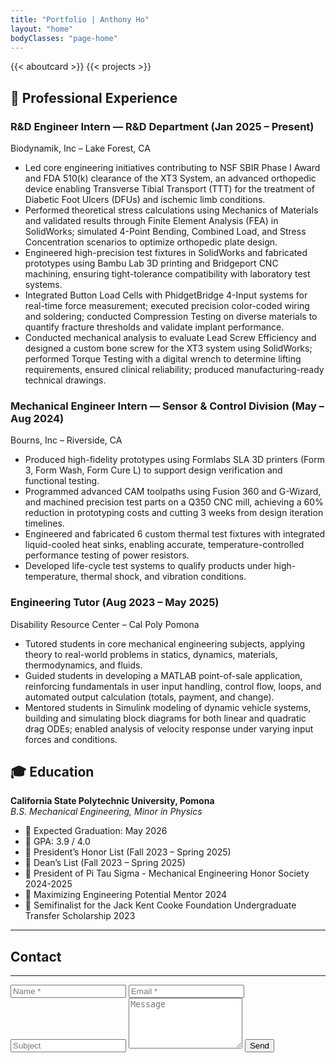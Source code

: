 ```yaml
---
title: "Portfolio | Anthony Ho"
layout: "home"
bodyClasses: "page-home"
---
```

{{< aboutcard >}}
{{< projects >}}

<section id="experience">
  <h2>💼 Professional Experience</h2>

  <article class="job">
    <h3>R&D Engineer Intern — R&D Department <span class="date">(Jan 2025 – Present)</span></h3>
    <p class="company">Biodynamik, Inc – Lake Forest, CA</p>
    <ul>
      <li>Led core engineering initiatives contributing to NSF SBIR Phase I Award and FDA 510(k) clearance of the XT3 System, an advanced orthopedic device enabling Transverse Tibial Transport (TTT) for the treatment of Diabetic Foot Ulcers (DFUs) and ischemic limb conditions.</li>
      <li>Performed theoretical stress calculations using Mechanics of Materials and validated results through Finite Element Analysis (FEA) in SolidWorks; simulated 4-Point Bending, Combined Load, and Stress Concentration scenarios to optimize orthopedic plate design.</li>
      <li>Engineered high-precision test fixtures in SolidWorks and fabricated prototypes using Bambu Lab 3D printing and Bridgeport CNC machining, ensuring tight-tolerance compatibility with laboratory test systems.</li>
      <li>Integrated Button Load Cells with PhidgetBridge 4-Input systems for real-time force measurement; executed precision color-coded wiring and soldering; conducted Compression Testing on diverse materials to quantify fracture thresholds and validate implant performance.</li>
      <li>Conducted mechanical analysis to evaluate Lead Screw Efficiency and designed a custom bone screw for the XT3 system using SolidWorks; performed Torque Testing with a digital wrench to determine lifting requirements, ensured clinical reliability; produced manufacturing-ready technical drawings.</li>
    </ul>
  </article>

  <article class="job">
    <h3>Mechanical Engineer Intern — Sensor & Control Division <span class="date">(May – Aug 2024)</span></h3>
    <p class="company">Bourns, Inc – Riverside, CA</p>
    <ul>
      <li>Produced high-fidelity prototypes using Formlabs SLA 3D printers (Form 3, Form Wash, Form Cure L) to support design verification and functional testing.</li>
      <li>Programmed advanced CAM toolpaths using Fusion 360 and G-Wizard, and machined precision test parts on a Q350 CNC mill, achieving a 60% reduction in prototyping costs and cutting 3 weeks from design iteration timelines.</li>
      <li>Engineered and fabricated 6 custom thermal test fixtures with integrated liquid-cooled heat sinks, enabling accurate, temperature-controlled performance testing of power resistors.</li>
      <li>Developed life-cycle test systems to qualify products under high-temperature, thermal shock, and vibration conditions.</li>
    </ul>
  </article>

  <article class="job">
    <h3>Engineering Tutor <span class="date">(Aug 2023 – May 2025)</span></h3>
    <p class="company">Disability Resource Center – Cal Poly Pomona</p>
    <ul>
      <li>Tutored students in core mechanical engineering subjects, applying theory to real-world problems in statics, dynamics, materials, thermodynamics, and fluids.</li>
      <li>Guided students in developing a MATLAB point-of-sale application, reinforcing fundamentals in user input handling, control flow, loops, and automated output calculation (totals, payment, and change).</li>
      <li>Mentored students in Simulink modeling of dynamic vehicle systems, building and simulating block diagrams for both linear and quadratic drag ODEs; enabled analysis of velocity response under varying input forces and conditions.</li>
    </ul>
  </article>
</section>

<section id="education" class="section-block">
  <h2>🎓 Education</h2>
  <p><strong>California State Polytechnic University, Pomona</strong><br>
  <em>B.S. Mechanical Engineering, Minor in Physics</em></p>
  <ul>
    <li>📅 Expected Graduation: May 2026</li>
    <li>🎯 GPA: 3.9 / 4.0</li>
    <li>🏅 President’s Honor List (Fall 2023 – Spring 2025)</li>
    <li>🏅 Dean’s List (Fall 2023 – Spring 2025)</li>
	  <li>🏅 President of Pi Tau Sigma - Mechanical Engineering Honor Society 2024-2025</li>
	  <li>🏅 Maximizing Engineering Potential Mentor 2024</li>
    <li>🏅 Semifinalist for the Jack Kent Cooke Foundation Undergraduate Transfer Scholarship 2023</li>
  </ul>
</section>

---

<style>
body.dark .contact-form input:not([type='submit']),
body.dark .contact-form textarea {
  color: #ffffff !important;
  background-color: #2a2a2a !important;
  border-color: #777 !important;
  caret-color: #ffffff !important;
}
</style>

<section id="contact" class="contact-section">
  <h2>Contact</h2>
  <hr>
  <form action="https://formspree.io/f/yourFormID" method="POST" class="contact-form">
    <input type="text" name="name" placeholder="Name *" required>
    <input type="email" name="email" placeholder="Email *" required>
    <input type="text" name="subject" placeholder="Subject">
    <textarea name="message" placeholder="Message" rows="5"></textarea>
    <button type="submit">Send</button>
  </form>
</section>